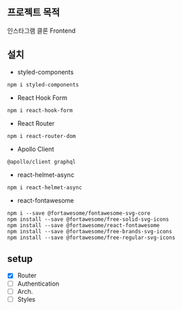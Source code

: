 ## 프로젝트 목적

인스타그램 클론 Frontend

## 설치

-   styled-components

```Shell
npm i styled-components
```

-   React Hook Form

```Shell
npm i react-hook-form
```

-   React Router

```Shell
npm i react-router-dom
```

-   Apollo Client

```Shell
@apollo/client graphql
```

-   react-helmet-async

```Shell
npm i react-helmet-async
```

-   react-fontawesome

```Shell
npm i --save @fortawesome/fontawesome-svg-core
npm install --save @fortawesome/free-solid-svg-icons
npm install --save @fortawesome/react-fontawesome
npm install --save @fortawesome/free-brands-svg-icons
npm install --save @fortawesome/free-regular-svg-icons
```

## setup

-   [x] Router
-   [ ] Authentication
-   [ ] Arch.
-   [ ] Styles
